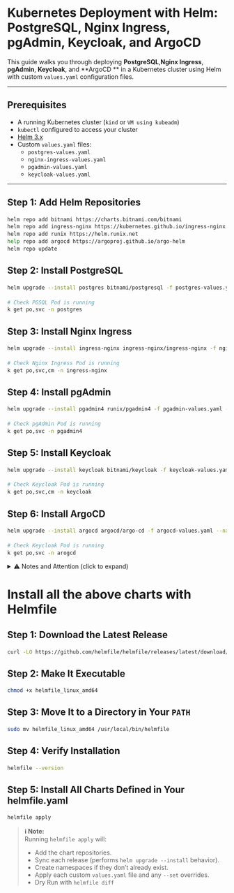 # Kubernetes Deployment with Helm: PostgreSQL, Nginx Ingress, pgAdmin, Keycloak, and ArgoCD

This guide walks you through deploying **PostgreSQL**,**Nginx Ingress**, **pgAdmin**, **Keycloak**, and **ArgoCD
**  in a Kubernetes cluster using Helm with custom `values.yaml` configuration files.

---

## Prerequisites

- A running Kubernetes cluster (`kind` or `VM using kubeadm`)
- `kubectl` configured to access your cluster
- [Helm 3.x](https://helm.sh/docs/intro/install/)
- Custom `values.yaml` files:
  - `postgres-values.yaml`
  - `nginx-ingress-values.yaml`
  - `pgadmin-values.yaml`
  - `keycloak-values.yaml`
---

## Step 1: Add Helm Repositories

```bash
helm repo add bitnami https://charts.bitnami.com/bitnami
helm repo add ingress-nginx https://kubernetes.github.io/ingress-nginx
helm repo add runix https://helm.runix.net
help repo add argocd https://argoproj.github.io/argo-helm
helm repo update
```

## Step 2: Install PostgreSQL

```bash
helm upgrade --install postgres bitnami/postgresql -f postgres-values.yaml --namespace postgres --create-namespace

# Check PGSQL Pod is running
k get po,svc -n postgres
```

## Step 3: Install Nginx Ingress

```bash
helm upgrade --install ingress-nginx ingress-nginx/ingress-nginx -f nginx-ingress-values.yaml --set tcp.5432="postgres/postgresql:5432" --namespace ingress-nginx --create-namespace

# Check Nginx Ingress Pod is running
k get po,svc,cm -n ingress-nginx
```

## Step 4: Install pgAdmin

```bash
helm upgrade --install pgadmin4 runix/pgadmin4 -f pgadmin-values.yaml --namespace pgadmin4 --create-namespace

# Check pgAdmin Pod is running
k get po,svc -n pgadmin4
```

## Step 5: Install Keycloak

```bash
helm upgrade --install keycloak bitnami/keycloak -f keycloak-values.yaml --namespace keycloak --create-namespace

# Check Keycloak Pod is running
k get po,svc,cm -n keycloak
```

## Step 6: Install ArgoCD

```bash
helm upgrade --install argocd argocd/argo-cd -f argocd-values.yaml --namespace argocd --create-namespace

# Check Keycloak Pod is running
k get po,svc -n arogcd
```

<details>

<summary>⚠️ Notes and Attention (click to expand)</summary>

- ✅ **My set-up is 3 Virtual nodes using vagrant**: Check [this](https://github.com/techiescamp/vagrant-kubeadm-kubernetes/tree/main)

![alt text](image-2.png)

- ✅ **Pass TCP port to Nginx Ingress during installation**: Nginx Ingress Chart does not respect tcp port in values file
(read [this](https://github.com/kubernetes/ingress-nginx/blob/main/docs/user-guide/exposing-tcp-udp-services.md) and [this](https://github.com/kubernetes/ingress-nginx/blob/main/charts/ingress-nginx/values.yaml#L1218))

```bash
tcp:
  "5432": "<postgres-namespace>/<postgres-service>:5432"
```

Error you will get if you define tcp block in values.yaml file

```bash
Error: INSTALLATION FAILED: 3 errors occurred:
* ConfigMap in version "v1" cannot be handled as a ConfigMap: json: cannot unmarshal object into Go struct field ConfigMap.data of type string
* Service in version "v1" cannot be handled as a Service: json: cannot unmarshal string into Go struct field ServicePort.spec.ports.port of type int32
* Deployment in version "v1" cannot be handled as a Deployment: json: cannot unmarshal string into Go struct field ContainerPort.spec.template.spec.containers.ports.containerPort of type int32
```
- ✅ **Keycloak throws Error**: Keycloak Bitnami Chart (read [this](https://github.com/keycloak/keycloak/issues/33330) and [this](https://github.com/keycloak/keycloak/issues/30471))

![alt text](image.png)

I have added all the respective headers. Not sure what is missing.

![alt text](image-3.png)

- ✅ **Kind Cluster**: If you're using Kind Cluster then you can use Metallb to expose your Nginx Ingress. (Check [this](https://metallb.universe.tf/installation/#installation-with-helm)). It comes up with its own complexity.

- ✅ **pgAdmin Ingress issue**: Nginx Ingress does not respect proper redirect for `/pgamin4` when you use NodePort for Nginx Ingress. \
Hit `http://<nginx-ingress-node-ip>:32080/pgadmin4` \
Upon entering logging details it redirects back to `http://<nginx-ingress-node-ip>/pgadmin4`. Port is missing. Try to add the port and it works. \
Also tried to add PGSQL DB details via pgadmin-values.yaml in `server` block (read [this](https://github.com/rowanruseler/helm-charts/blob/main/charts/pgadmin4/values.yaml#L100)) but it failed.

- ✅ **Secret Management**: Secrets can be managed via External Secrets Operator (for AWS).

</details>

# Install all the above charts with Helmfile

## Step 1: Download the Latest Release

```bash
curl -LO https://github.com/helmfile/helmfile/releases/latest/download/helmfile_linux_amd64
```

## Step 2: Make It Executable
```bash
chmod +x helmfile_linux_amd64
```

## Step 3: Move It to a Directory in Your `PATH`
```bash
sudo mv helmfile_linux_amd64 /usr/local/bin/helmfile
```

## Step 4: Verify Installation
```bash
helmfile --version
```

## Step 5: Install All Charts Defined in Your helmfile.yaml
```bash
helmfile apply
```
> **ℹ️ Note:**  
> Running `helmfile apply` will:
>
> - Add the chart repositories.
> - Sync each release (performs `helm upgrade --install` behavior).
> - Create namespaces if they don’t already exist.
> - Apply each custom `values.yaml` file and any `--set` overrides.
> - Dry Run with `helmfile diff`